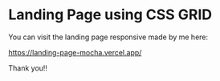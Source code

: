 # Landing Page using CSS GRID

You can visit the landing page responsive made by me here:

https://landing-page-mocha.vercel.app/

Thank you!!
